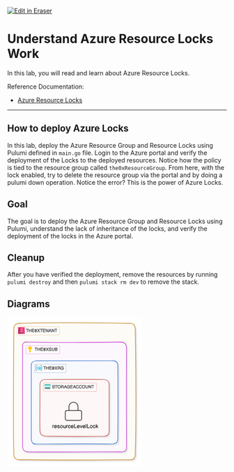 <p><a target="_blank" href="https://app.eraser.io/workspace/AmgpltoTOG3UtvufLlFG" id="edit-in-eraser-github-link"><img alt="Edit in Eraser" src="https://firebasestorage.googleapis.com/v0/b/second-petal-295822.appspot.com/o/images%2Fgithub%2FOpen%20in%20Eraser.svg?alt=media&amp;token=968381c8-a7e7-472a-8ed6-4a6626da5501"></a></p>

# Understand Azure Resource Locks Work
In this lab, you will read and learn about Azure Resource Locks.

Reference Documentation:

- [﻿Azure Resource Locks](https://docs.microsoft.com/en-us/azure/azure-resource-manager/management/lock-resources) 
---

## How to deploy Azure Locks
In this lab, deploy the Azure Resource Group and Resource Locks using Pulumi defined in `main.go` file. Login to the Azure portal and verify the deployment of the Locks to the deployed resources. Notice how the policy is tied to the resource group called `the0xResourceGroup`. From here, with the lock enabled, try to delete the resource group via the portal and by doing a pulumi down operation. Notice the error? This is the power of Azure Locks.

## Goal
The goal is to deploy the Azure Resource Group and Resource Locks using Pulumi, understand the lack of inheritance of the locks, and verify the deployment of the locks in the Azure portal.

## Cleanup
After you have verified the deployment, remove the resources by running `pulumi destroy` and then `pulumi stack rm dev` to remove the stack.


<!-- eraser-additional-content -->
## Diagrams
<!-- eraser-additional-files -->
<a href="/cloud-labs/azure/az-104/6-locks/README-cloud-architecture-1.eraserdiagram" data-element-id="18WCA3StmCoKeKv-xV8BL"><img src="/.eraser/AmgpltoTOG3UtvufLlFG___5TeIkEqzZuNt0Cv0uz03Dj9ejbv1___---diagram----b4698e0ac5ed4a10ded4eae289fddc16.png" alt="" data-element-id="18WCA3StmCoKeKv-xV8BL" /></a>
<!-- end-eraser-additional-files -->
<!-- end-eraser-additional-content -->
<!--- Eraser file: https://app.eraser.io/workspace/AmgpltoTOG3UtvufLlFG --->